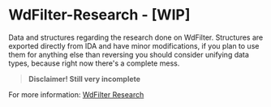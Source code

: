 # WdFilter-Research - [WIP]
Data and structures regarding the research done on WdFilter. Structures are exported directly from IDA and have minor modifications, if you plan to use them for anything else than reversing you should consider unifying data types, because right now there's a complete mess.

> **Disclaimer! Still very incomplete**

For more information: [WdFilter Research](https://n4r1b.netlify.com/posts/2020/01/dissecting-the-windows-defender-driver-wdfilter-part-1/)
